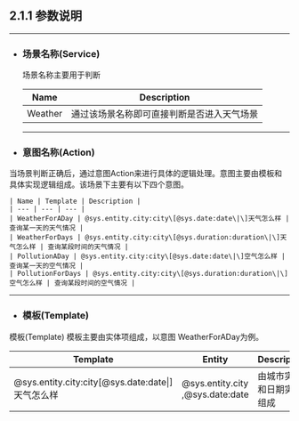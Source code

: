 ## 2.1.1 参数说明

---

* ### 场景名称\(Service\)

  场景名称主要用于判断

  | Name | Description |
  | --- | --- |
  | Weather | 通过该场景名称即可直接判断是否进入天气场景 |

  ---

* ### 意图名称\(Action\)


当场景判断正确后，通过意图Action来进行具体的逻辑处理。意图主要由模板和具体实现逻辑组成。该场景下主要有以下四个意图。

```
| Name | Template | Description |
| --- | --- | --- |
| WeatherForADay | @sys.entity.city:city\[@sys.date:date\|\]天气怎么样 | 查询某一天的天气情况 |
| WeatherForDays | @sys.entity.city:city\[@sys.duration:duration\|\]天气怎么样 | 查询某段时间的天气情况 |
| PollutionADay | @sys.entity.city:city\[@sys.date:date\|\]空气怎么样 | 查询某一天的空气情况 |
| PollutionForDays | @sys.entity.city:city\[@sys.duration:duration\|\]空气怎么样 | 查询某段时间的空气情况 |
```

---

* ### 模板\(Template\)


模板\(Template\) 模板主要由实体项组成，以意图 WeatherForADay为例。

| Template | Entity | Description |
| --- | --- | --- |
| @sys.entity.city:city\[@sys.date:date\|\]天气怎么样 | @sys.entity.city ,@sys.date:date | 由城市实体和日期实体组成 |

